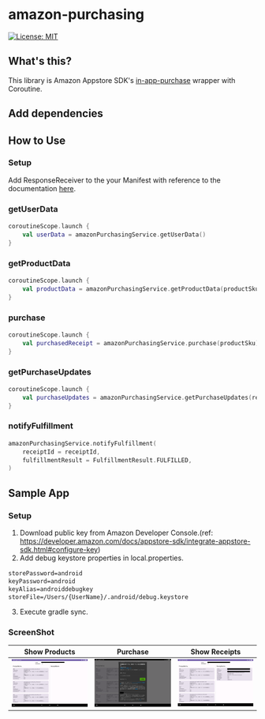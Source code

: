 # amazon-purchasing

[![License: MIT](https://img.shields.io/badge/License-MIT-yellow.svg)](https://opensource.org/licenses/MIT)

## What's this?

This library is Amazon Appstore
SDK's [in-app-purchase](https://developer.amazon.com/ja/docs/in-app-purchasing/iap-implement-iap.html)
wrapper with Coroutine.

## Add dependencies

## How to Use

### Setup

Add ResponseReceiver to the your Manifest with reference to the
documentation [here](https://developer.amazon.com/ja/docs/in-app-purchasing/iap-implement-iap.html#responsereceiver).

### getUserData

```kotlin
coroutineScope.launch {
    val userData = amazonPurchasingService.getUserData()
}
```

### getProductData

```kotlin
coroutineScope.launch {
    val productData = amazonPurchasingService.getProductData(productSkus)
}
```

### purchase

```kotlin
coroutineScope.launch {
    val purchasedReceipt = amazonPurchasingService.purchase(productSku)
}
```

### getPurchaseUpdates

```kotlin
coroutineScope.launch {
    val purchaseUpdates = amazonPurchasingService.getPurchaseUpdates(requestAll)
}
```

### notifyFulfillment

```kotlin
amazonPurchasingService.notifyFulfillment(
    receiptId = receiptId,
    fulfillmentResult = FulfillmentResult.FULFILLED,
)
```

## Sample App

### Setup
1. Download public key from Amazon Developer Console.(ref: https://developer.amazon.com/docs/appstore-sdk/integrate-appstore-sdk.html#configure-key)
2. Add debug keystore properties in local.properties.

```local.properties
storePassword=android
keyPassword=android
keyAlias=androiddebugkey
storeFile=/Users/{UserName}/.android/debug.keystore
```

3. Execute gradle sync.

### ScreenShot

| Show Products | Purchase | Show Receipts |
|:---:|:---:|:---:|
| <img src="app/screenshot/screen1.png" width="300"/> | <img src="app/screenshot/screen2.png" width="300"/> | <img src="app/screenshot/screen3.png" width="300"/> |
